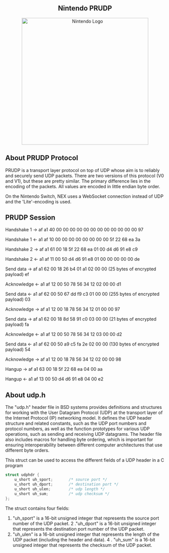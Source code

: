<center><h2>Nintendo PRUDP</h2></center>
<p align="center"><a href="https://nintendo.com" target="_blank"><img src="https://logodownload.org/wp-content/uploads/2017/04/nintendo-logo-1-1.png" width="400" alt="Nintendo Logo"></a></p>

## About PRUDP Protocol

PRUDP is a transport layer protocol on top of UDP whose aim is to reliably and securely send UDP packets. There are two versions of this protocol (V0 and V1), but these are pretty similar. The primary difference lies in the encoding of the packets. All values are encoded in little endian byte order.

On the Nintendo Switch, NEX uses a WebSocket connection instead of UDP and the 'Lite'-encoding is used.

## PRUDP Session

Handshake 1   → af a1 40 00 00 00 00 00 00 00 00 00 00 00 00 97

Handshake 1   ← a1 af 10 00 00 00 00 00 00 00 00 5f 22 68 ea 3a

Handshake 2   → af a1 61 00 18 5f 22 68 ea 01 00 d4 d6 91 e8 c9

Handshake 2   ← a1 af 11 00 50 d4 d6 91 e8 01 00 00 00 00 00 de

Send data     → af a1 62 00 18 26 b4 01 a1 02 00 00 (25 bytes of encrypted payload) ef

Acknowledge   ← a1 af 12 00 50 78 56 34 12 02 00 00 d1

Send data     ← a1 af 62 00 50 67 dd f9 c3 01 00 00 (255 bytes of encrypted payload) 03

Acknowledge   → af a1 12 00 18 78 56 34 12 01 00 00 97

Send data     → af a1 62 00 18 8d 58 91 c0 03 00 00 (21 bytes of encrypted payload) fa

Acknowledge   ← a1 af 12 00 50 78 56 34 12 03 00 00 d2

Send data     ← a1 af 62 00 50 a9 c5 fa 2e 02 00 00 (130 bytes of encrypted payload) 54

Acknowledge   → af a1 12 00 18 78 56 34 12 02 00 00 98

Hangup        → af a1 63 00 18 5f 22 68 ea 04 00 aa

Hangup        ← a1 af 13 00 50 d4 d6 91 e8 04 00 e2


## About udp.h
The "udp.h" header file in BSD systems provides definitions and structures for working with the User Datagram Protocol (UDP) at the transport layer of the Internet Protocol (IP) networking model. It defines the UDP header structure and related constants, such as the UDP port numbers and protocol numbers, as well as the function prototypes for various UDP operations, such as sending and receiving UDP datagrams. The header file also includes macros for handling byte ordering, which is important for ensuring interoperability between different computer architectures that use different byte orders.

This struct can be used to access the different fields of a UDP header in a C program

```c
struct udphdr {
	u_short	uh_sport;		/* source port */
	u_short	uh_dport;		/* destination port */
	u_short	uh_ulen;		/* udp length */
	u_short	uh_sum;			/* udp checksum */
};

```

The struct contains four fields:

1. "uh_sport" is a 16-bit unsigned integer that represents the source port number of the UDP packet.
2 ."uh_dport" is a 16-bit unsigned integer that represents the destination port number of the UDP packet.
3. "uh_ulen" is a 16-bit unsigned integer that represents the length of the UDP packet (including the header and data).
4 . "uh_sum" is a 16-bit unsigned integer that represents the checksum of the UDP packet.

